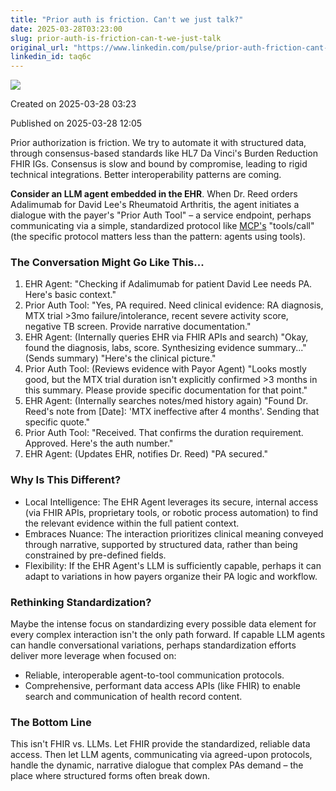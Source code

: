 ```yaml
---
title: "Prior auth is friction. Can't we just talk?"
date: 2025-03-28T03:23:00
slug: prior-auth-is-friction-can-t-we-just-talk
original_url: "https://www.linkedin.com/pulse/prior-auth-friction-cant-we-just-talk-josh-mandel-md-taq6c"
linkedin_id: taq6c
---
```

![](https://media.licdn.com/mediaD5612AQH02VU4jM2shg)


Created on 2025-03-28 03:23

Published on 2025-03-28 12:05

Prior authorization is friction. We try to automate it with structured data, through consensus-based standards like HL7 Da Vinci's Burden Reduction FHIR IGs. Consensus is slow and bound by compromise, leading to rigid technical integrations. Better interoperability patterns are coming.

**Consider an LLM agent embedded in the EHR**. When Dr. Reed orders Adalimumab for David Lee's Rheumatoid Arthritis, the agent initiates a dialogue with the payer's "Prior Auth Tool" – a service endpoint, perhaps communicating via a simple, standardized protocol like [MCP's](https://spec.modelcontextprotocol.io) "tools/call" (the specific protocol matters less than the pattern: agents using tools).

### The Conversation Might Go Like This...

1. EHR Agent: "Checking if Adalimumab for patient David Lee needs PA. Here's basic context."
2. Prior Auth Tool: "Yes, PA required. Need clinical evidence: RA diagnosis, MTX trial >3mo failure/intolerance, recent severe activity score, negative TB screen. Provide narrative documentation."
3. EHR Agent: (Internally queries EHR via FHIR APIs and search) "Okay, found the diagnosis, labs, score. Synthesizing evidence summary..." (Sends summary) "Here's the clinical picture."
4. Prior Auth Tool: (Reviews evidence with Payor Agent) "Looks mostly good, but the MTX trial duration isn't explicitly confirmed >3 months in this summary. Please provide specific documentation for that point."
5. EHR Agent: (Internally searches notes/med history again) "Found Dr. Reed's note from [Date]: 'MTX ineffective after 4 months'. Sending that specific quote."
6. Prior Auth Tool: "Received. That confirms the duration requirement. Approved. Here's the auth number."
7. EHR Agent: (Updates EHR, notifies Dr. Reed) "PA secured."

### Why Is This Different?

* Local Intelligence: The EHR Agent leverages its secure, internal access (via FHIR APIs, proprietary tools, or robotic process automation) to find the relevant evidence within the full patient context.
* Embraces Nuance: The interaction prioritizes clinical meaning conveyed through narrative, supported by structured data, rather than being constrained by pre-defined fields.
* Flexibility: If the EHR Agent's LLM is sufficiently capable, perhaps it can adapt to variations in how payers organize their PA logic and workflow.

### Rethinking Standardization?

Maybe the intense focus on standardizing every possible data element for every complex interaction isn't the only path forward. If capable LLM agents can handle conversational variations, perhaps standardization efforts deliver more leverage when focused on:

* Reliable, interoperable agent-to-tool communication protocols.
* Comprehensive, performant data access APIs (like FHIR) to enable search and communication of health record content.

### The Bottom Line

This isn't FHIR vs. LLMs. Let FHIR provide the standardized, reliable data access. Then let LLM agents, communicating via agreed-upon protocols, handle the dynamic, narrative dialogue that complex PAs demand – the place where structured forms often break down.
